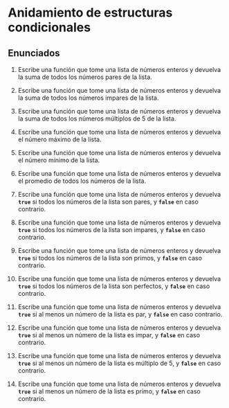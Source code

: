 # Anidamiento de estructuras condicionales

## Enunciados

1. Escribe una función que tome una lista de números enteros y devuelva la suma de todos los números pares de la lista.

2. Escribe una función que tome una lista de números enteros y devuelva la suma de todos los números impares de la lista.
3. Escribe una función que tome una lista de números enteros y devuelva la suma de todos los números múltiplos de 5 de la lista.
4. Escribe una función que tome una lista de números enteros y devuelva el número máximo de la lista.
5. Escribe una función que tome una lista de números enteros y devuelva el número mínimo de la lista.
6. Escribe una función que tome una lista de números enteros y devuelva el promedio de todos los números de la lista.
7. Escribe una función que tome una lista de números enteros y devuelva **`true`** si todos los números de la lista son pares, y **`false`** en caso contrario.
8. Escribe una función que tome una lista de números enteros y devuelva **`true`** si todos los números de la lista son impares, y **`false`** en caso contrario.
9. Escribe una función que tome una lista de números enteros y devuelva **`true`** si todos los números de la lista son primos, y **`false`** en caso contrario.
10. Escribe una función que tome una lista de números enteros y devuelva **`true`** si todos los números de la lista son perfectos, y **`false`** en caso contrario.
11. Escribe una función que tome una lista de números enteros y devuelva **`true`** si al menos un número de la lista es par, y **`false`** en caso contrario.
12. Escribe una función que tome una lista de números enteros y devuelva **`true`** si al menos un número de la lista es impar, y **`false`** en caso contrario.
13. Escribe una función que tome una lista de números enteros y devuelva **`true`** si al menos un número de la lista es múltiplo de 5, y **`false`** en caso contrario.
14. Escribe una función que tome una lista de números enteros y devuelva **`true`** si al menos un número de la lista es primo, y **`false`** en caso contrario.